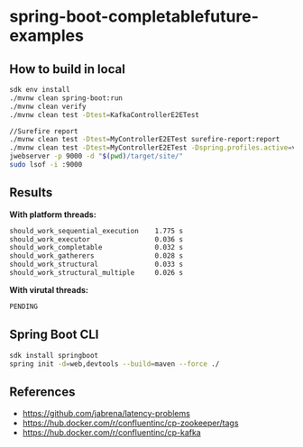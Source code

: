 # spring-boot-completablefuture-examples

## How to build in local

```bash
sdk env install
./mvnw clean spring-boot:run
./mvnw clean verify
./mvnw clean test -Dtest=KafkaControllerE2ETest

//Surefire report
./mvnw clean test -Dtest=MyControllerE2ETest surefire-report:report
./mvnw clean test -Dtest=MyControllerE2ETest -Dspring.profiles.active=vt surefire-report:report 
jwebserver -p 9000 -d "$(pwd)/target/site/"
sudo lsof -i :9000
```

## Results

**With platform threads:**

```bash
should_work_sequential_execution    1.775 s
should_work_executor	            0.036 s
should_work_completable	            0.032 s
should_work_gatherers	            0.028 s
should_work_structural	            0.033 s
should_work_structural_multiple	    0.026 s
```

**With virutal threads:**

```bash
PENDING
```

## Spring Boot CLI

```bash
sdk install springboot
spring init -d=web,devtools --build=maven --force ./
```

## References

- https://github.com/jabrena/latency-problems
- https://hub.docker.com/r/confluentinc/cp-zookeeper/tags
- https://hub.docker.com/r/confluentinc/cp-kafka